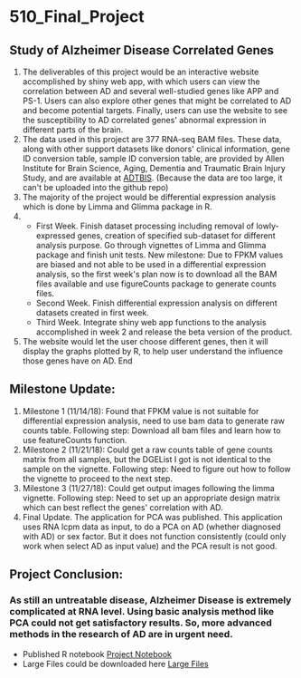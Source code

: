 # 510_Final_Project

## Study of Alzheimer Disease Correlated Genes

1. The deliverables of this project would be an interactive website accomplished by shiny web app, with which users can view the correlation between AD and several well-studied genes like APP and PS-1. Users can also explore other genes that might be correlated to AD and become potential targets. Finally, users can use the website to see the susceptibility to AD correlated genes' abnormal expression in different parts of the brain.
2. The data used in this project are 377 RNA-seq BAM files. These data, along with other support datasets like donors' clinical information, gene ID conversion table, sample ID conversion table, are provided by Allen Institute for Brain Science, Aging, Dementia and Traumatic Brain Injury Study, and are available at [ADTBIS](http://aging.brain-map.org/overview/home). (Because the data are too large, it can't be uploaded into the github repo)
3. The majority of the project would be differential expression analysis which is done by Limma and Glimma package in R.
4.
    - First Week. Finish dataset processing including removal of lowly-expressed genes, creation of specified sub-dataset for different analysis purpose. Go through vignettes of Limma and Glimma package and finish unit tests. New milestone: Due to FPKM values are biased and not able to be used in a differential expression analysis, so the first week's plan now is to download all the BAM files available and use figureCounts package to generate counts files.
    - Second Week. Finish differential expression analysis on different datasets created in first week.
    - Third Week. Integrate shiny web app functions to the analysis accomplished in week 2 and release the beta version of the product.
5. The website would let the user choose different genes, then it will display the graphs plotted by R, to help user understand the influence those genes have on AD.
End


## Milestone Update:

1. Milestone 1 (11/14/18): Found that FPKM value is not suitable for differential expression analysis, need to use bam data to generate raw counts table. Following step: Download all bam files and learn how to use featureCounts function.
2. Milestone 2 (11/21/18): Could get a raw counts table of gene counts matrix from all samples, but the DGEList I got is not identical to the sample on the vignette. Following step: Need to figure out how to follow the vignette to proceed to the next step.
3. Milestone 3 (11/27/18): Could get output images following the limma vignette. Following step: Need to set up an appropriate design matrix which can best reflect the genes' correlation with AD.
4. Final Update. The application for PCA was published. This application uses RNA lcpm data as input, to do a PCA on AD (whether diagnosed with AD) or sex factor. But it does not function consistently (could only work when select AD as input value) and the PCA result is not good.

## Project Conclusion:
###  As still an untreatable disease, Alzheimer Disease is extremely complicated at RNA level. Using basic analysis method like PCA could not get satisfactory results. So, more advanced methods in the research of AD are in urgent need.  

- Published R notebook [Project Notebook](http://rpubs.com/ericpanyc/557398)
- Large Files could be downloaded here [Large Files](https://drive.google.com/drive/folders/1crh2GuOxyJKxGpncZWn_TXzn9oMQtceJ)
